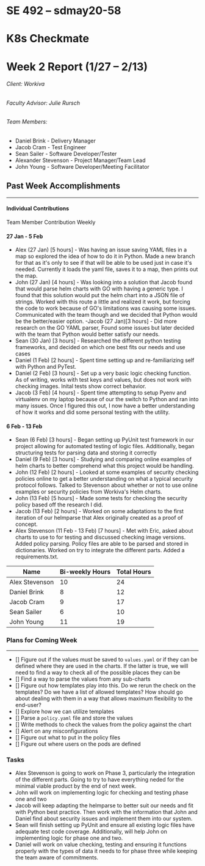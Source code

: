 ﻿# SE 492 – sdmay20-58
# K8s Checkmate
# Week 2 Report (1/27 – 2/13)
###### Client: Workiva
###### Faculty Advisor: Julie Rursch
###### Team Members:
- Daniel Brink - Delivery Manager
- Jacob Cram - Test Engineer
- Sean Sailer - Software Developer/Tester
- Alexander Stevenson - Project Manager/Team Lead
- John Young - Software Developer/Meeting Facilitator


## Past Week Accomplishments
---
#### Individual Contributions
Team Member Contribution Weekly


#### 27 Jan - 5 Feb
- Alex (27 Jan) [5 hours] - Was having an issue saving YAML files in a map so explored the idea of how to do it in Python. Made a new branch for that as it's only to see if that will be able to be used just in case it's needed. Currently it loads the yaml file, saves it to a map, then prints out the map. 
- John (27 Jan) [4 hours] - Was looking into a solution that Jacob found that would parse helm charts with GO with having a generic type. I found that this solution would put the helm chart into a JSON file of strings. Worked with this route a little and realized it work, but forcing the code to work because of GO's limitations was causing some issues. Communicated with the team though and we decided that Python would be the better/easier option.
-Jacob (27 Jan)[3 hours] - Did more research on the GO YAML parser, Found some issues but later decided with the team that Python would better satisfy our needs.
- Sean (30 Jan) [3 hours] - Researched the different python testing frameworks, and decided on which one best fits our needs and use cases
- Daniel (1 Feb) [2 hours] - Spent time setting up and re-familiarizing self with Python and PyTest.
- Daniel (2 Feb) [3 hours] - Set up a very basic logic checking function.  As of writing, works with test keys and values, but does not work with checking images.  Inital tests show correct behavior.
- Jacob (3 Feb) [4 hours] - Spent time attempting to setup Pyenv and virtualenv on my laptop because of our the switch to Python and ran into many issues. Once I figured this out, I now have a better understanding of how it works and did some personal testing with the utility. 



#### 6 Feb - 13 Feb
- Sean (6 Feb) [3 hours] - Began setting up PyUnit test framework in our project allowing for automated testing of logic files. Additionally, began structuring tests for parsing data and storing it correctly
- Daniel (9 Feb) [3 hours] - Studying and comparing online examples of helm charts to better comprehend what this project would be handling.
- John (12 Feb) [2 hours] - Looked at some examples of security checking policies online to get a better understanding on what a typical security protocol follows. Talked to Stevenson about whether or not to use online examples or security policies from Workiva's Helm charts.
- John (13 Feb) [5 hours] - Made some tests for checking the security policy based off the research I did.
- Jacob (13 Feb) [2 hours] - Worked on some adaptations to the first iteration of our helmparse that Alex originally created as a proof of concept. 
- Alex Stevenson (11 Feb - 13 Feb) [7 hours] - Met with Eric, asked about charts to use to for testing and discussed checking image versions. 
Added policy parsing.
Policy files are able to be parsed and stored in dictionaries. Worked on try to integrate the different parts. 
Added a requirements.txt. 


| Name  | Bi-weekly Hours | Total Hours  |
|---|---|---|
| Alex Stevenson  | 10  | 24  |
| Daniel Brink  | 8  | 12  |
| Jacob Cram  | 9  |  17 |
| Sean Sailer  | 6  | 10  |
| John Young  | 11  | 19 |


### Plans for Coming Week
---
- [] Figure out if the values must be saved to `values.yaml` or if they can be defined where they are used in the charts. If the latter is true, we will need to find a way to check all of the possible places they can be
- [] Find a way to parse the values from any sub-charts
- [] Figure out how templates play into this. Do we rerun the check on the templates? Do we have a list of allowed templates? How should go about dealing with them in a way that allows maximum flexibility to the end-user?
- [] Explore how we can utilize templates
- [] Parse a `policy.yaml` file and store the values
- [] Write methods to check the values from the policy against the chart
- [] Alert on any misconfigurations
- [] Figure out what to put in the policy files
- [] Figure out where users on the pods are defined

### Tasks 

- Alex Stevenson is going to work on Phase 3, particularly the integration of the different parts.
Going to try to have everything neded for the minimal viable product by the end of next week.
- John will work on implementing logic for checking and testing phase one and two
- Jacob will keep adapting the helmparse to better suit our needs and fit with Python best practice. Then work with the information that John and Daniel find about security issues and implement them into our system.
- Sean will finish setting up PyUnit and ensure all existing logic files have adequate test code coverage. Additionally, will help John on implementing logic for phase one and two.
- Daniel will work on value checking, testing and ensuring it functions properly with the types of data it needs to for phase three while keeping the team aware of commitments.
